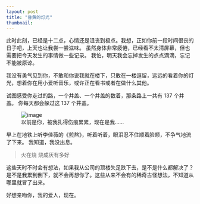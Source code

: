 ```yaml
---
layout: post
title: "昏黄的灯光"
thumbnail: 
---
```


此时此刻，已经是十二点，心情还是沮丧到极点。我想，正如你前一段时间很丧的日子吧，上天也让我尝一尝滋味。
虽然身体非常疲倦，已经看不太清屏幕，但也需要把今天发生的事情做一些记录。
我怕，明天我会忘掉发生的点点滴滴，忘记不能被原谅。

我没有勇气见到你，不敢和你说我就在楼下，只敢在一楼逗留，远远的看着你的灯光，想着你在用小爱听音乐，或许正在看书或者在做什么其他。

试图感受你走过的路，一个井盖、一个井盖的数着，那条路上一共有 137 个井盖。
你每天都会躲过这 137 个井盖。

<figure>
	<img src="{{ site.baseurl }}/upload/qiu.jpeg" alt="image">
	<figcaption>
		以前是你，被我扎得伤痕累累，现在是我……
	</figcaption>
</figure>

早上在地铁上听李佳薇的《煎熬》，听着听着，眼泪忍不住顺着脸颊，不争气地流了下来。
我知道，我没出息。

> 火在烧 烧成灰有多好

这些天时不时会有想法，如果我从公司的顶楼失足跌下去，是不是什么都解决了？
是不是我累到倒下，就不会再想你了。这些从来不会有的稀奇古怪想法，不知道从哪里就冒了出来。

好想亲吻你，我的爱人，现在。
